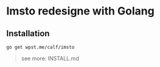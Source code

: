 # Imsto redesigne with Golang


## Installation

    go get wpst.me/calf/imsto


> see more: INSTALL.md
